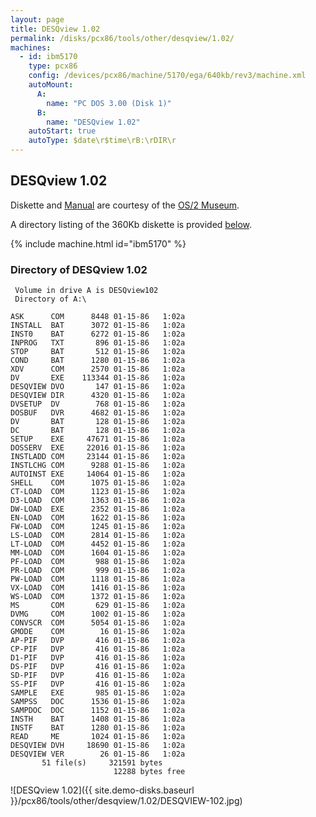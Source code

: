 ```yaml
---
layout: page
title: DESQview 1.02
permalink: /disks/pcx86/tools/other/desqview/1.02/
machines:
  - id: ibm5170
    type: pcx86
    config: /devices/pcx86/machine/5170/ega/640kb/rev3/machine.xml
    autoMount:
      A:
        name: "PC DOS 3.00 (Disk 1)"
      B:
        name: "DESQview 1.02"
    autoStart: true
    autoType: $date\r$time\rB:\rDIR\r
---
```


DESQview 1.02
-------------

Diskette and [Manual](/pubs/pc/software/tools/other/desqview/) are courtesy of the [OS/2 Museum](http://os2museum.com).

A directory listing of the 360Kb diskette is provided [below](#directory-of-desqview-102).

{% include machine.html id="ibm5170" %}

### Directory of DESQview 1.02

	 Volume in drive A is DESQview102
	 Directory of A:\

	ASK      COM      8448 01-15-86   1:02a
	INSTALL  BAT      3072 01-15-86   1:02a
	INST0    BAT      6272 01-15-86   1:02a
	INPROG   TXT       896 01-15-86   1:02a
	STOP     BAT       512 01-15-86   1:02a
	COND     BAT      1280 01-15-86   1:02a
	XDV      COM      2570 01-15-86   1:02a
	DV       EXE    113344 01-15-86   1:02a
	DESQVIEW DVO       147 01-15-86   1:02a
	DESQVIEW DIR      4320 01-15-86   1:02a
	DVSETUP  DV        768 01-15-86   1:02a
	DOSBUF   DVR      4682 01-15-86   1:02a
	DV       BAT       128 01-15-86   1:02a
	DC       BAT       128 01-15-86   1:02a
	SETUP    EXE     47671 01-15-86   1:02a
	DOSSERV  EXE     22016 01-15-86   1:02a
	INSTLADD COM     23144 01-15-86   1:02a
	INSTLCHG COM      9288 01-15-86   1:02a
	AUTOINST EXE     14064 01-15-86   1:02a
	SHELL    COM      1075 01-15-86   1:02a
	CT-LOAD  COM      1123 01-15-86   1:02a
	D3-LOAD  COM      1363 01-15-86   1:02a
	DW-LOAD  EXE      2352 01-15-86   1:02a
	EN-LOAD  COM      1622 01-15-86   1:02a
	FW-LOAD  COM      1245 01-15-86   1:02a
	LS-LOAD  COM      2814 01-15-86   1:02a
	LT-LOAD  COM      4452 01-15-86   1:02a
	MM-LOAD  COM      1604 01-15-86   1:02a
	PF-LOAD  COM       988 01-15-86   1:02a
	PR-LOAD  COM       999 01-15-86   1:02a
	PW-LOAD  COM      1118 01-15-86   1:02a
	VX-LOAD  COM      1416 01-15-86   1:02a
	WS-LOAD  COM      1372 01-15-86   1:02a
	MS       COM       629 01-15-86   1:02a
	DVMG     COM      1002 01-15-86   1:02a
	CONVSCR  COM      5054 01-15-86   1:02a
	GMODE    COM        16 01-15-86   1:02a
	AP-PIF   DVP       416 01-15-86   1:02a
	CP-PIF   DVP       416 01-15-86   1:02a
	D1-PIF   DVP       416 01-15-86   1:02a
	DS-PIF   DVP       416 01-15-86   1:02a
	SD-PIF   DVP       416 01-15-86   1:02a
	SS-PIF   DVP       416 01-15-86   1:02a
	SAMPLE   EXE       985 01-15-86   1:02a
	SAMPSS   DOC      1536 01-15-86   1:02a
	SAMPDOC  DOC      1152 01-15-86   1:02a
	INSTH    BAT      1408 01-15-86   1:02a
	INSTF    BAT      1280 01-15-86   1:02a
	READ     ME       1024 01-15-86   1:02a
	DESQVIEW DVH     18690 01-15-86   1:02a
	DESQVIEW VER        26 01-15-86   1:02a
	       51 file(s)     321591 bytes
	                       12288 bytes free

![DESQview 1.02]({{ site.demo-disks.baseurl }}/pcx86/tools/other/desqview/1.02/DESQVIEW-102.jpg)
